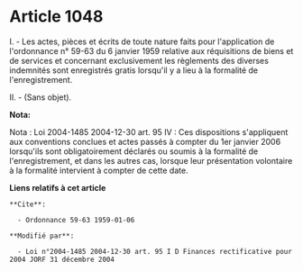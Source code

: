 # Article 1048

I. -  Les actes, pièces et écrits de toute nature faits pour l'application de l'ordonnance n° 59-63 du 6 janvier 1959
relative aux réquisitions de biens et de services et concernant exclusivement les règlements des diverses indemnités sont
enregistrés gratis lorsqu'il y a lieu à la formalité de l'enregistrement.

II. - (Sans objet).

**Nota:**

Nota : Loi 2004-1485 2004-12-30 art. 95 IV : Ces dispositions s'appliquent aux conventions conclues et actes passés à compter
du 1er janvier 2006 lorsqu'ils sont obligatoirement déclarés ou soumis à la formalité de l'enregistrement, et dans les autres
cas, lorsque leur présentation volontaire à la formalité intervient à compter de cette date.

**Liens relatifs à cet article**

	**Cite**:

	  - Ordonnance 59-63 1959-01-06

	**Modifié par**:

	  - Loi n°2004-1485 2004-12-30 art. 95 I D Finances rectificative pour 2004 JORF 31 décembre 2004
